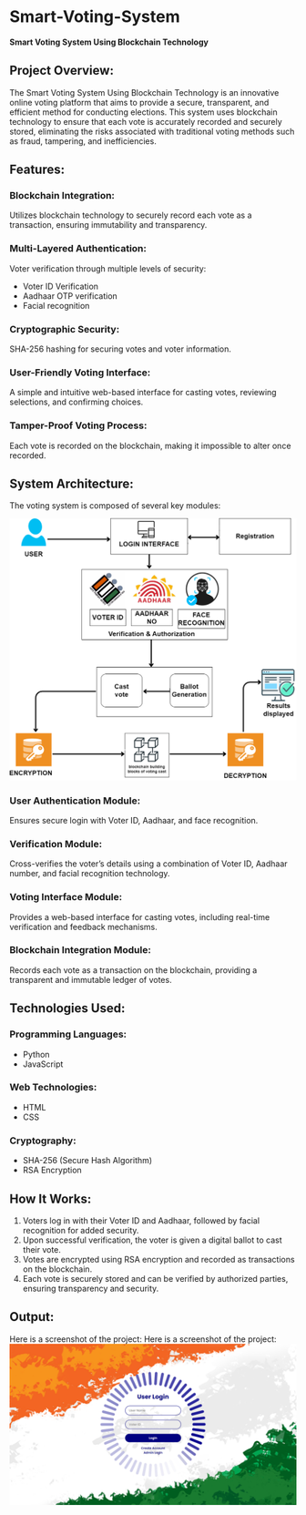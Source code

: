 # **Smart-Voting-System**
**Smart Voting System Using Blockchain Technology**

## **Project Overview:**
The Smart Voting System Using Blockchain Technology is an innovative online voting platform that aims to provide a secure, transparent, and efficient method for conducting elections. This system uses blockchain technology to ensure that each vote is accurately recorded and securely stored, eliminating the risks associated with traditional voting methods such as fraud, tampering, and inefficiencies.

## **Features:**

### **Blockchain Integration:** 
Utilizes blockchain technology to securely record each vote as a transaction, ensuring immutability and transparency.

### **Multi-Layered Authentication:** 
Voter verification through multiple levels of security:
- Voter ID Verification
- Aadhaar OTP verification
- Facial recognition

### **Cryptographic Security:** 
SHA-256 hashing for securing votes and voter information.

### **User-Friendly Voting Interface:** 
A simple and intuitive web-based interface for casting votes, reviewing selections, and confirming choices.

### **Tamper-Proof Voting Process:** 
Each vote is recorded on the blockchain, making it impossible to alter once recorded.

## **System Architecture:**
The voting system is composed of several key modules:

![Architecture Diagram](output/Architecture2.png)

### **User Authentication Module:**
Ensures secure login with Voter ID, Aadhaar, and face recognition.

### **Verification Module:**
Cross-verifies the voter’s details using a combination of Voter ID, Aadhaar number, and facial recognition technology.

### **Voting Interface Module:**
Provides a web-based interface for casting votes, including real-time verification and feedback mechanisms.

### **Blockchain Integration Module:**
Records each vote as a transaction on the blockchain, providing a transparent and immutable ledger of votes.

## **Technologies Used:**

### **Programming Languages:**
- Python
- JavaScript

### **Web Technologies:**
- HTML
- CSS

### **Cryptography:**
- SHA-256 (Secure Hash Algorithm)
- RSA Encryption

## **How It Works:**
1. Voters log in with their Voter ID and Aadhaar, followed by facial recognition for added security.
2. Upon successful verification, the voter is given a digital ballot to cast their vote.
3. Votes are encrypted using RSA encryption and recorded as transactions on the blockchain.
4. Each vote is securely stored and can be verified by authorized parties, ensuring transparency and security.

## Output:
Here is a screenshot of the project:
Here is a screenshot of the project: ![Architecture Diagram](output/1%20%28User_Login%29.png)

